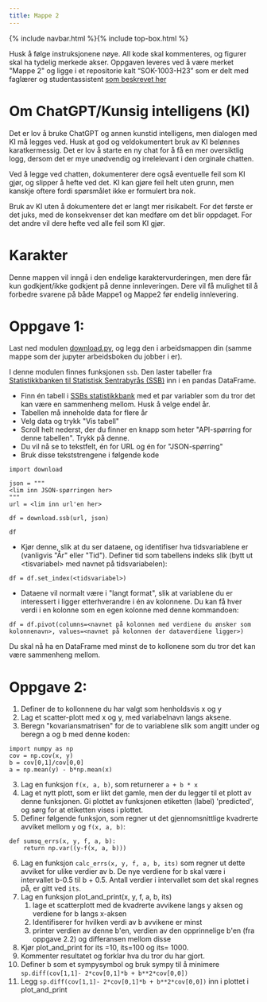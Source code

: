 ```yaml
---
title: Mappe 2
---
```

{% include navbar.html %}{% include top-box.html %}

Husk å følge instruksjonene nøye. All kode skal kommenteres, og figurer skal ha tydelig merkede akser. Oppgaven leveres ved å være merket "Mappe 2" og ligge i et repositorie 
kalt “SOK-1003-H23” som er delt med faglærer og studentassistent [som beskrevet her](https://uit-sok-1003-h23.github.io/semesteroppgave.html)


# Om ChatGPT/Kunsig intelligens (KI)
Det er lov å bruke ChatGPT og annen kunstid intelligens, men dialogen med KI må legges ved. Husk at god og veldokumentert bruk av KI belønnes karatkermessig. Det er lov å starte en ny chat
for å få en mer oversiktlig logg, dersom det er mye unødvendig og irrelelevant i den orginale chatten. 

Ved å legge ved chatten, dokumenterer dere også eventuelle feil som KI gjør, og slipper å hefte ved det. KI kan gjøre feil helt uten grunn, men kanskje oftere fordi spørsmålet ikke er formulert bra nok. 

Bruk av KI uten å dokumentere det er langt mer risikabelt. For det første er det 
juks, med de konsekvenser det kan medføre om det blir oppdaget. For det andre vil dere hefte ved alle feil som KI gjør. 

# Karakter
Denne mappen vil inngå i den endelige karaktervurderingen, men dere får kun godkjent/ikke godkjent på denne innleveringen. Dere vil få mulighet til å forbedre svarene 
på både Mappe1 og Mappe2 før endelig innlevering. 


# Oppgave 1:

Last ned modulen [download.py](https://uit-sok-1003-h23.github.io/mappe/download.py), og legg den i arbeidsmappen din (samme mappe som der jupyter arbeidsboken du jobber i er). 

I denne modulen finnes funksjonen `ssb`. Den laster tabeller fra [Statistikkbanken til Statistisk Sentrabyrås (SSB)](https://www.ssb.no/statbank) inn i en pandas DataFrame. 

* Finn én tabell i [SSBs statistikkbank](https://www.ssb.no/statbank) med et par variabler som du tror det kan være en sammenheng mellom. Husk å velge endel år. 
* Tabellen må inneholde data for flere år
* Velg data og trykk "Vis tabell"
* Scroll helt nederst, der du finner en knapp som heter "API-spørring for denne tabellen". Trykk på denne. 
* Du vil nå se to tekstfelt, én for URL og én for "JSON-spørring"
* Bruk disse tekststrengene i følgende kode

```
import download

json = """
<lim inn JSON-spørringen her>
"""
url = <lim inn url'en her>

df = download.ssb(url, json)

df
```
* Kjør denne, slik at du ser dataene, og identifiser hva tidsvariablene er (vanligvis "År" eller "Tid"). Definer tid som tabellens indeks slik (bytt ut \<tisvariabel\> med navnet på tidsvariabelen):
```
df = df.set_index(<tidsvariabel>)
```

* Dataene vil normalt være i "langt format", slik at variablene du er interessert i ligger etterhverandre i én av kolonnene. Du kan få hver verdi i en kolonne som en egen kolonne med denne kommandoen:
```
df = df.pivot(columns=<navnet på kolonnen med verdiene du ønsker som kolonnenavn>, values=<navnet på kolonnen der dataverdiene ligger>)
```

Du skal nå ha en DataFrame med minst de to kollonene som du tror det kan være sammenheng mellom.

# Oppgave 2:

1. Definer de to kollonnene du har valgt som henholdsvis x og y
1. Lag et scatter-plott med x og y, med variabelnavn langs aksene. 
2. Beregn "kovariansmatrisen" for de to variablene slik som angitt under og beregn a og b med denne koden:
```
import numpy as np
cov = np.cov(x, y)
b = cov[0,1]/cov[0,0]
a = np.mean(y) - b*np.mean(x)
```
3. Lag en funksjon `f(x, a, b)`, som returnerer `a + b * x`
4. Lag et nytt plott, som er likt det gamle, men der du legger til et plott av denne funksjonen. Gi plottet av funksjonen etiketten (label) 'predicted',  og sørg for at etiketten vises i plottet.
5. Definer følgende funksjon, som regner ut det gjennomsnittlige kvadrerte avviket mellom `y` og `f(x, a, b)`:

```
def sumsq_errs(x, y, f, a, b):
    return np.var((y-f(x, a, b)))
```

6. Lag en funksjon `calc_errs(x, y, f, a, b, its)` som regner ut dette avviket for ulike verdier av b. De nye verdiene for b skal være i intervallet b-0.5 til b + 0.5. Antall verdier i intervallet som det skal regnes på, er gitt ved `its`. 
7. Lag en funksjon plot_and_print(x, y, f, a, b, its)
    1. lage et scatterplott med de kvadrerte avvikene langs y aksen og verdiene for b langs x-aksen
    2. Identifiserer for hvilken verdi av b avvikene er minst
    3. printer verdien av denne b'en, verdien av den opprinnelige b'en (fra oppgave 2.2) og differansen mellom disse
9. Kjør plot_and_print for its =10, its=100 og its= 1000. 
10. Kommenter resultatet og forklar hva du tror du har gjort. 
11. Definer b som et sympysymbol og bruk sympy til å minimere `sp.diff(cov[1,1]- 2*cov[0,1]*b + b**2*cov[0,0])`
12. Legg `sp.diff(cov[1,1]- 2*cov[0,1]*b + b**2*cov[0,0])` inn i plottet i plot_and_print









